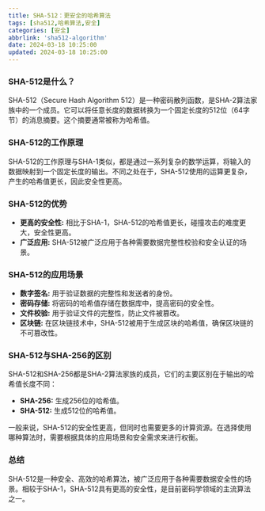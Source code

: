 ```yaml
---
title: SHA-512：更安全的哈希算法
tags: [sha512,哈希算法,安全]
categories: [安全]
abbrlink: 'sha512-algorithm'
date: 2024-03-18 10:25:00
updated: 2024-03-18 10:25:00
---
```


### SHA-512是什么？

SHA-512（Secure Hash Algorithm 512）是一种密码散列函数，是SHA-2算法家族中的一个成员。它可以将任意长度的数据转换为一个固定长度的512位（64字节）的消息摘要。这个摘要通常被称为哈希值。

### SHA-512的工作原理

SHA-512的工作原理与SHA-1类似，都是通过一系列复杂的数学运算，将输入的数据映射到一个固定长度的输出。不同之处在于，SHA-512使用的运算更复杂，产生的哈希值更长，因此安全性更高。

### SHA-512的优势

* **更高的安全性:** 相比于SHA-1，SHA-512的哈希值更长，碰撞攻击的难度更大，安全性更高。
* **广泛应用:** SHA-512被广泛应用于各种需要数据完整性校验和安全认证的场景。

### SHA-512的应用场景

* **数字签名:** 用于验证数据的完整性和发送者的身份。
* **密码存储:** 将密码的哈希值存储在数据库中，提高密码的安全性。
* **文件校验:** 用于验证文件的完整性，防止文件被篡改。
* **区块链:** 在区块链技术中，SHA-512被用于生成区块的哈希值，确保区块链的不可篡改性。

### SHA-512与SHA-256的区别

SHA-512和SHA-256都是SHA-2算法家族的成员，它们的主要区别在于输出的哈希值长度不同：

* **SHA-256:** 生成256位的哈希值。
* **SHA-512:** 生成512位的哈希值。

一般来说，SHA-512的安全性更高，但同时也需要更多的计算资源。在选择使用哪种算法时，需要根据具体的应用场景和安全需求来进行权衡。

### 总结

SHA-512是一种安全、高效的哈希算法，被广泛应用于各种需要数据安全性的场景。相较于SHA-1，SHA-512具有更高的安全性，是目前密码学领域的主流算法之一。